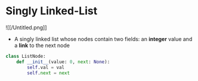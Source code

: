 # Singly Linked-List

![[/Untitled.png]]

- A singly linked list whose nodes contain two fields: an **integer** value and a **link** to the next node

```python
class ListNode:
	def __init__(value: 0, next: None):
		self.val = val
		self.next = next
```